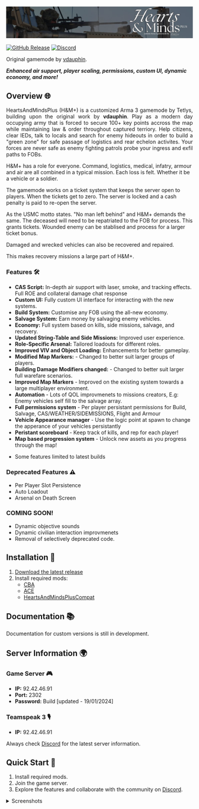 <p align="center">
<img src="/docs/assets/handm.jpg"/>
</p>

[![GitHub Release](https://img.shields.io/github/v/release/Tetlys/HeartsAndMindsPlus?include_prereleases&color=success)](https://github.com/Tetlys/HeartsAndMindsPlus/releases/tag/Beta1.0) [![Discord](https://img.shields.io/discord/1234567890?label=Discord&logo=discord&color=blue)](https://discord.gg/ZAJmb5C6xC)

 Original gamemode by [vdauphin](https://vdauphin.github.io/HeartsAndMinds/).

***Enhanced air support, player scaling, permissions, custom UI, dynamic economy, and more!*** 

## Overview 🌐
<p align="justify">
HeartsAndMindsPlus (H&M+) is a customized Arma 3 gamemode by Tetlys, building upon the original work by <strong>vdauphin</strong>. Play as a modern day occupying army that is forced to secure 100+ key points accross the map while maintaining law & order throughout captured terriory. Help citizens, clear IEDs, talk to locals and search for enemy hideouts in order to build a "green zone" for safe passage of logistics and rear echelon activites. Your forces are never safe as enemy fighting patrols probe your ingress and exfil paths to FOBs. 

H&M+ has a role for everyone. Command, logistics, medical, infatry, armour and air are all combined in a typical mission. Each loss is felt. Whether it be a vehicle or a soldier. 

The gamemode works on a ticket system that keeps the server open to players. When the tickets get to zero. The server is locked and a cash penalty is paid to re-open the server.

As the USMC motto states. "No man left behind" and H&M+ demands the same. The deceased will need to be repatriated to the FOB for process. This grants tickets. Wounded enemy can be stablised and process for a larger ticket bonus.

Damaged and wrecked vehicles can also be recovered and repaired.

This makes recovery missions a large part of H&M+.

</p>

### Features 🛠️

- **CAS Script:** In-depth air support with laser, smoke, and tracking effects. Full ROE and collateral damage chat response
- **Custom UI:** Fully custom UI interface for interacting with the new systems.
- **Build System:** Customise any FOB using the all-new economy.
- **Salvage System:** Earn money by salvaging enemy vehicles.
- **Economy:** Full system based on kills, side missions, salvage, and recovery.
- **Updated String-Table and Side Missions:** Improved user experience.
- **Role-Specific Arsenal:** Tailored loadouts for different roles.
- **Improved VIV and Object Loading:** Enhancements for better gameplay.
- **Modified Map Markers:** - Changed to better suit larger groups of players.
- **Building Damage Modifiers changed:** - Changed to better suit larger full warefare scenarios. 
- **Improved Map Markers** - Improved on the existing system towards a large multiplayer environment.
- **Automation** - Lots of QOL improvmenets to missions creators, E.g: Enemy vehicles self fill to the salvage array.
- **Full permissions system** - Per player persistant permissions for Build, Salvage, CAS/WEATHER/SIDEMISSIONS, Flight and Armour
- **Vehicle Appearance manager** - Use the logic point at spawn to change the apperance of your vehicles persistantly
- **Peristant scoreboard** - Keep track of kills, and rep for each player!
- **Map based progression system** - Unlock new assets as you progress through the map!

* Some features limited to latest builds

### Deprecated Features ⚠️

- Per Player Slot Persistence
- Auto Loadout
- Arsenal on Death Screen


### COMING SOON!

- Dynamic objective sounds
- Dynamic civilian interaction improvmenets
- Removal of selectively deprecated code.

## Installation 🚀

1. [Download the latest release](https://github.com/Tetlys/HeartsAndMindsPlus/releases/tag/Beta2.0)
2. Install required mods:
   - [CBA](https://steamcommunity.com/sharedfiles/filedetails/?id=450814997)
   - [ACE](https://steamcommunity.com/sharedfiles/filedetails/?id=463939057)
   - [HeartsAndMindsPlusCompat](https://steamcommunity.com/sharedfiles/filedetails/?id=3071188942)

## Documentation 📚

Documentation for custom versions is still in development.

## Server Information 🌍

### Game Server 🎮

- **IP:** 92.42.46.91
- **Port:** 2302
- **Password:** Build  [updated - 19/01/2024]

### Teamspeak 3 🎙️

- **IP:** 92.42.46.91

Always check [Discord](https://discord.gg/4DdMKvJjMa) for the latest server information.

## Quick Start 🚀

1. Install required mods.
2. Join the game server.
3. Explore the features and collaborate with the community on [Discord](https://discord.gg/4DdMKvJjMa).

<details>
  <summary>Screenshots</summary>
  
  <!-- Add your image links or attachments here -->
  ![Buy Menu](link-to-image1.png)
  ![Salvage Menu](link-to-image2.png)
  ![Role Arsenal](link-to-image3.png)
  <!-- You can add more images as needed -->
</details>

